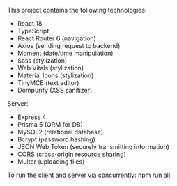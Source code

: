This project contains the following technologies:
- React 18
- TypeScript
- React Router 6 (navigation)
- Axios (sending request to backend)
- Moment (date/time manipulation)
- Sass (stylization)
- Web Vitals (stylization)
- Material Icons (stylization)
- TinyMCE (text editor)
- Dompurify (XSS sanitizer)

Server:
- Express 4
- Prisma 5 (ORM for DB)
- MySQL2 (relational database)
- Bcrypt (password hashing)
- JSON Web Token (securely transmitting information)
- CORS (cross-origin resource sharing)
- Multer (uploading files)

To run the client and server via concurrently:
npm run all
